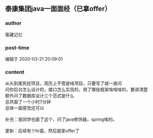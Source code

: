 ## 泰康集团java一面面经（已拿offer）
### author 
窖藏记忆
### post-time 

编辑于  2020-03-21 20:09:01
### content 
<div class="post-topic-des nc-post-content">
 <div>
  从头到尾死挖项目，简历上不管是啥项目，只要写了就一直问
 </div>
 <div>
  问你后台怎么设计的，接口怎么实现的，用了哪些框架啥啥啥的，要讲清楚
 </div>
 <div>
  额外问了数据库设计三个范式是什么
 </div>
 <div>
  总共面了一个小时7分钟
 </div>
 <div>
  总体一面感觉还可以
 </div>
 <div>
  <br/>
 </div>
 <div>
  补充：我同学也面了这个，问了java修饰器，spring啥的。
 </div>
 <div>
  <br/>
 </div>
 <div>
  更新：后续有个hr面，然后就拿offer了
 </div>
</div>
